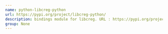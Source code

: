 ```yaml
---
name: python-libcreg-python
url: https://pypi.org/project/libcreg-python/
description: bindings module for libcreg. URL : https://pypi.org/project/libcreg-python/ Groups : None
group: None
---
```

